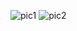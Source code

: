 ![pic1](https://github.com/ZitaoTech/Hackberry-Pi_Zero/blob/main/Something-you-can-try/Run%20Windows3.1/win3.1_1.jpg)
![pic2](https://github.com/ZitaoTech/Hackberry-Pi_Zero/blob/main/Something-you-can-try/Run%20Windows3.1/win3.1_2.jpg)
